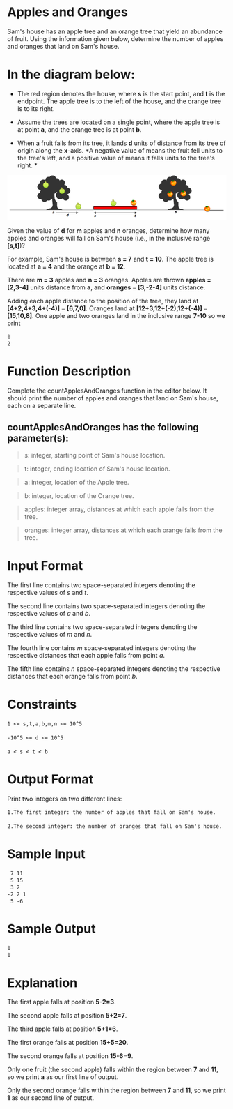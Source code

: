# Apples and Oranges

Sam's house has an apple tree and an orange tree that yield an abundance of fruit. Using the information given below, determine the number of apples and oranges that land on Sam's house.

# In the diagram below:

- The red region denotes the house, where **s** is the start point, and **t** is the endpoint. The apple tree is to the left of the house, and the orange tree is to its right.

- Assume the trees are located on a single point, where the apple tree is at point **a**, and the orange tree is at point **b**.

- When a fruit falls from its tree, it lands **d** units of distance from its tree of origin along the **__x__**-axis. *A negative value of  means the fruit fell  units to the tree's left, and a positive value of  means it falls  units to the tree's right. *

![alt text](rsc/appleAndOrange.png)


Given the value of **d** for **m** apples and **n** oranges, determine how many apples and oranges will fall on Sam's house (i.e., in the inclusive range **[s,t]**)?

For example, Sam's house is between **s = 7** and **t = 10**. The apple tree is located at **a = 4** and the orange at **b = 12**. 

There are **m = 3** apples and **n = 3** oranges. Apples are thrown **__apples = [2,3-4]__** units distance from **a**, and **__oranges = [3,-2-4]__** units distance. 

Adding each apple distance to the position of the tree, they land at **[4+2,4+3,4+(-4)] = [6,7,0]**. Oranges land at **[12+3,12+(-2),12+(-4)] = [15,10,8]**. One apple and two oranges land in the inclusive range **7-10** so we print

    1
    2


# Function Description

Complete the countApplesAndOranges function in the editor below. It should print the number of apples and oranges that land on Sam's house, each on a separate line.

## countApplesAndOranges has the following parameter(s):

> s: integer, starting point of Sam's house location.

> t: integer, ending location of Sam's house location.

> a: integer, location of the Apple tree.

> b: integer, location of the Orange tree.

> apples: integer array, distances at which each apple falls from the tree.

> oranges: integer array, distances at which each orange falls from the tree.


# Input Format

The first line contains two space-separated integers denoting the respective values of *s* and *t*.

The second line contains two space-separated integers denoting the respective values of *a* and *b*.

The third line contains two space-separated integers denoting the respective values of *m* and *n*.

The fourth line contains *m* space-separated integers denoting the respective distances that each apple falls from point *a*.

The fifth line contains *n* space-separated integers denoting the respective distances that each orange falls from point *b*.


# Constraints

    1 <= s,t,a,b,m,n <= 10^5

    -10^5 <= d <= 10^5

    a < s < t < b


# Output Format

Print two integers on two different lines:

    1.The first integer: the number of apples that fall on Sam's house.

    2.The second integer: the number of oranges that fall on Sam's house.


# Sample Input

     7 11
     5 15
     3 2
    -2 2 1
     5 -6


# Sample Output

    1
    1


# Explanation

The first apple falls at position **5-2=3**.

The second apple falls at position **5+2=7**.

The third apple falls at position **5+1=6**.

The first orange falls at position **15+5=20**.

The second orange falls at position **15-6=9**.

Only one fruit (the second apple) falls within the region between **7** and **11**, so we print **a** as our first line of output.

Only the second orange falls within the region between **7** and **11**, so we print **1** as our second line of output.